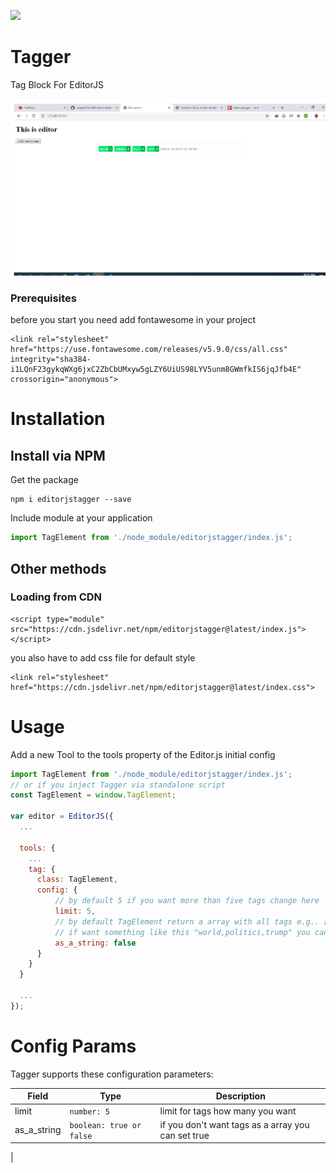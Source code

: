 ![](https://badgen.net/badge/Editor.js/v2.0/blue)

# Tagger

Tag Block For EditorJS

![](/screentshot/screenshot.png)
### Prerequisites

before you start you need add fontawesome in your project

```
<link rel="stylesheet" href="https://use.fontawesome.com/releases/v5.9.0/css/all.css" integrity="sha384-i1LQnF23gykqWXg6jxC2ZbCbUMxyw5gLZY6UiUS98LYV5unm8GWmfkIS6jqJfb4E" crossorigin="anonymous">
```
# Installation
## Install via NPM
Get the package

```
npm i editorjstagger --save
```
Include module at your application
```javascript
import TagElement from './node_module/editorjstagger/index.js';
```
## Other methods
### Loading from CDN
```
<script type="module" src="https://cdn.jsdelivr.net/npm/editorjstagger@latest/index.js"></script>
```
you also have to add css file for default style
```
<link rel="stylesheet" href="https://cdn.jsdelivr.net/npm/editorjstagger@latest/index.css">
```

# Usage

Add a new Tool to the tools property of the Editor.js initial config

```javascript
import TagElement from './node_module/editorjstagger/index.js';
// or if you inject Tagger via standalone script
const TagElement = window.TagElement;

var editor = EditorJS({
  ...

  tools: {
    ...
    tag: {
      class: TagElement,
      config: {
          // by default 5 if you want more than five tags change here
          limit: 5,
          // by default TagElement return a array with all tags e.g.. ['world', 'politics', 'trump']
          // if want something like this "world,politics,trump" you can set `as_a_string: true`
          as_a_string: false
      }
    }
  }

  ...
});
```

# Config Params

Tagger supports these configuration parameters:

| Field | Type     | Description        |
| ----- | -------- | ------------------ |
| limit | `number: 5` | limit for tags how many you want |
| as_a_string | `boolean: true or false` | if you don't want tags as a array you can set true 
|
